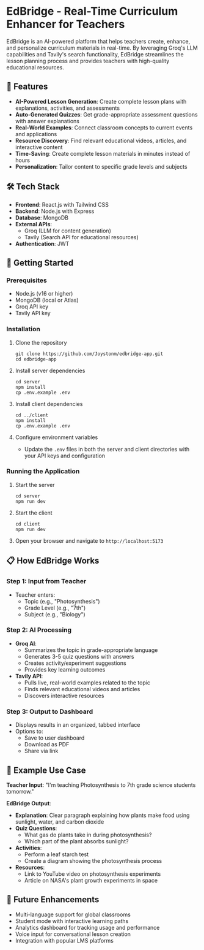 # EdBridge - Real-Time Curriculum Enhancer for Teachers

EdBridge is an AI-powered platform that helps teachers create, enhance, and personalize curriculum materials in real-time. By leveraging Groq's LLM capabilities and Tavily's search functionality, EdBridge streamlines the lesson planning process and provides teachers with high-quality educational resources.

## 🚀 Features

- **AI-Powered Lesson Generation**: Create complete lesson plans with explanations, activities, and assessments
- **Auto-Generated Quizzes**: Get grade-appropriate assessment questions with answer explanations
- **Real-World Examples**: Connect classroom concepts to current events and applications
- **Resource Discovery**: Find relevant educational videos, articles, and interactive content
- **Time-Saving**: Create complete lesson materials in minutes instead of hours
- **Personalization**: Tailor content to specific grade levels and subjects

## 🛠️ Tech Stack

- **Frontend**: React.js with Tailwind CSS
- **Backend**: Node.js with Express
- **Database**: MongoDB
- **External APIs**:
  - Groq (LLM for content generation)
  - Tavily (Search API for educational resources)
- **Authentication**: JWT

## 🏁 Getting Started

### Prerequisites

- Node.js (v16 or higher)
- MongoDB (local or Atlas)
- Groq API key
- Tavily API key

### Installation

1. Clone the repository

   ```
   git clone https://github.com/Joystonm/edbridge-app.git
   cd edbridge-app
   ```

2. Install server dependencies

   ```
   cd server
   npm install
   cp .env.example .env
   ```

3. Install client dependencies

   ```
   cd ../client
   npm install
   cp .env.example .env
   ```

4. Configure environment variables
   - Update the `.env` files in both the server and client directories with your API keys and configuration

### Running the Application

1. Start the server

   ```
   cd server
   npm run dev
   ```

2. Start the client

   ```
   cd client
   npm run dev
   ```

3. Open your browser and navigate to `http://localhost:5173`

## 📋 How EdBridge Works

### Step 1: Input from Teacher

- Teacher enters:
  - Topic (e.g., "Photosynthesis")
  - Grade Level (e.g., "7th")
  - Subject (e.g., "Biology")

### Step 2: AI Processing

- **Groq AI**:
  - Summarizes the topic in grade-appropriate language
  - Generates 3-5 quiz questions with answers
  - Creates activity/experiment suggestions
  - Provides key learning outcomes
- **Tavily API**:
  - Pulls live, real-world examples related to the topic
  - Finds relevant educational videos and articles
  - Discovers interactive resources

### Step 3: Output to Dashboard

- Displays results in an organized, tabbed interface
- Options to:
  - Save to user dashboard
  - Download as PDF
  - Share via link

## 🧪 Example Use Case

**Teacher Input**: "I'm teaching Photosynthesis to 7th grade science students tomorrow."

**EdBridge Output**:

- **Explanation**: Clear paragraph explaining how plants make food using sunlight, water, and carbon dioxide
- **Quiz Questions**:
  - What gas do plants take in during photosynthesis?
  - Which part of the plant absorbs sunlight?
- **Activities**:
  - Perform a leaf starch test
  - Create a diagram showing the photosynthesis process
- **Resources**:
  - Link to YouTube video on photosynthesis experiments
  - Article on NASA's plant growth experiments in space

## 🔮 Future Enhancements

- Multi-language support for global classrooms
- Student mode with interactive learning paths
- Analytics dashboard for tracking usage and performance
- Voice input for conversational lesson creation
- Integration with popular LMS platforms
